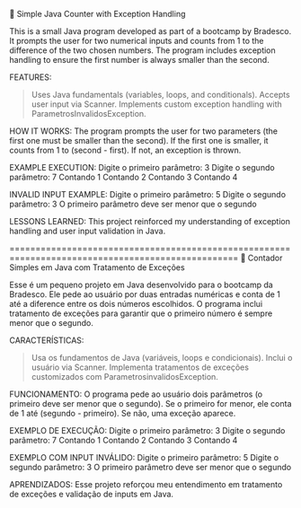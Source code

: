 📌 Simple Java Counter with Exception Handling

This is a small Java program developed as part of a bootcamp by Bradesco. It prompts the user for two numerical inputs and counts from 1 to the difference of the two chosen numbers. The program includes exception handling to ensure the first number is always smaller than the second.

FEATURES:
>Uses Java fundamentals (variables, loops, and conditionals).
>Accepts user input via Scanner.
>Implements custom exception handling with ParametrosInvalidosException.

HOW IT WORKS: 
The program prompts the user for two parameters (the first one must be smaller than the second). If the first one is smaller, it counts from 1 to (second - first). If not, an exception is thrown.

EXAMPLE EXECUTION:
Digite o primeiro parâmetro: 3
Digite o segundo parâmetro: 7
Contando 1
Contando 2
Contando 3
Contando 4

INVALID INPUT EXAMPLE:
Digite o primeiro parâmetro: 5
Digite o segundo parâmetro: 3
O primeiro parâmetro deve ser menor que o segundo

LESSONS LEARNED:
This project reinforced my understanding of exception handling and user input validation in Java.

==================================================================================================
📌 Contador Simples em Java com Tratamento de Exceções

Esse é um pequeno projeto em Java desenvolvido para o bootcamp da Bradesco. Ele pede ao usuário por duas entradas numéricas e conta de 1 até a diference entre os dois números escolhidos. O programa inclui tratamento de exceções para garantir que o primeiro número é sempre menor que o segundo.

CARACTERÍSTICAS:
>Usa os fundamentos de Java (variáveis, loops e condicionais).
>Inclui o usuário via Scanner.
>Implementa tratamentos de exceções customizados com ParametrosinvalidosException.

FUNCIONAMENTO:
O programa pede ao usuário dois parâmetros (o primeiro deve ser menor que o segundo). Se o primeiro for menor, ele conta de 1 até (segundo - primeiro). Se não, uma exceção aparece.

EXEMPLO DE EXECUÇÃO:
Digite o primeiro parâmetro: 3
Digite o segundo parâmetro: 7
Contando 1
Contando 2
Contando 3
Contando 4

EXEMPLO COM INPUT INVÁLIDO:
Digite o primeiro parâmetro: 5
Digite o segundo parâmetro: 3
O primeiro parâmetro deve ser menor que o segundo

APRENDIZADOS:
Esse projeto reforçou meu entendimento em tratamento de exceções e validação de inputs em Java.
